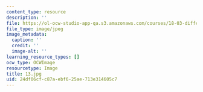```yaml
---
content_type: resource
description: ''
file: https://ol-ocw-studio-app-qa.s3.amazonaws.com/courses/18-03-differential-equations-spring-2010/24df06cfc87aebf625ae713e314605c7_13.jpg
file_type: image/jpeg
image_metadata:
  caption: ''
  credit: ''
  image-alt: ''
learning_resource_types: []
ocw_type: OCWImage
resourcetype: Image
title: 13.jpg
uid: 24df06cf-c87a-ebf6-25ae-713e314605c7
---
```

